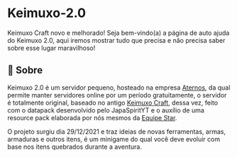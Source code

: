 # Keimuxo-2.0
Keimuxo Craft novo e melhorado!
Seja bem-vindo(a) a página de auto ajuda do Keimuxo 2.0, aqui iremos mostrar tudo que precisa e não precisa saber sobre esse lugar maravilhoso!

## 📖 Sobre
Keimuxo 2.0 é um servidor pequeno, hosteado na empresa [Aternos](https://aternos.org), da qual permite manter servidores online por um período  gratuitamente, o servidor é totalmente original, baseado no antigo [Keimuxo Craft](), dessa vez, feito com o datapack desenvolvido pelo JapaSpiritYT e o auxílio de uma resource pack elaborada por nós mesmos da [Equipe Star]().

O projeto surgiu dia 29/12/2021 e traz ideias de novas ferramentas, armas, armaduras e outros itens, é um minigame do qual você deve evoluir com base nos itens quebrados durante a aventura.
